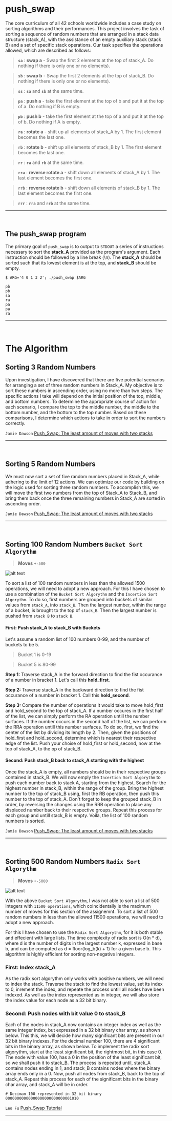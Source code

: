 
# push_swap

The core curriculum of all 42 schools worldwide includes a case study on sorting algorithms and their performances. This project involves the task of sorting a sequence of random numbers that are arranged in a stack data structure (stack_A), with the assistance of an empty auxiliary stack (stack B) and a set of specific stack operations. Our task specifies the operations allowed, which are described as follows:

> **`sa`** : **swap a** - Swap the first 2 elements at the top of stack_A. Do nothing if there is only one or no elements).

> **`sb`** : **swap b** - Swap the first 2 elements at the top of stack_B. Do nothing if there is only one or no elements).

> **`ss`** : **`sa`** and **`sb`** at the same time.

> **`pa`** : **push a** - take the first element at the top of b and put it at the top of a. Do nothing if B is empty.

> **`pb`** : **push b** - take the first element at the top of a and put it at the top of b. Do nothing if A is empty.

> **`ra`** : **rotate a** - shift up all elements of stack_A by 1. The first element becomes the last one.

> **`rb`** : **rotate b** - shift up all elements of stack_B by 1. The first element becomes the last one.

> **`rr`** : **`ra`** and **`rb`** at the same time.

> **`rra`** : **reverse rotate a** - shift down all elements of stack_A by 1. The last element becomes the first one.

> **`rrb`** : **reverse rotate b** - shift down all elements of stack_B by 1. The last element becomes the first one.

> **`rrr`** : **`rra`** and **`rrb`** at the same time.

---

<br />


## The push_swap program

The primary goal of `push_swap` is to output to `STDOUT` a series of instructions necessary to sort the **stack_A** provided as the program's argument. Each instruction should be followed by a line break (\n). The **stack_A** should be sorted such that its lowest element is at the top, and **stack_B** should be empty.

```shell
$ ARG='4 0 1 3 2'; ./push_swap $ARG

pb
pb
sa
ra
pa
pa
ra
```
---
<br />


# The Algorithm

## Sorting 3 Random Numbers

Upon investigation, I have discovered that there are five potential scenarios for arranging a set of three random numbers in Stack_A. My objective is to sort these numbers in ascending order, using no more than two steps. The specific actions I take will depend on the initial position of the top, middle, and bottom numbers. To determine the appropriate course of action for each scenario, I compare the top to the middle number, the middle to the bottom number, and the bottom to the top number. Based on these comparisons, I determine which actions to take in order to sort the numbers correctly.

`Jamie Dawson` [Push_Swap: The least amount of moves with two stacks](https://medium.com/@jamierobertdawson/push-swap-the-least-amount-of-moves-with-two-stacks-d1e76a71789a)

---

<br />


## Sorting 5 Random Numbers

We must now sort a set of five random numbers placed in Stack_A, while adhering to the limit of 12 actions. We can optimize our code by building on the logic used for sorting three random numbers. To accomplish this, we will move the first two numbers from the top of Stack_A to Stack_B, and bring them back once the three remaining numbers in Stack_A are sorted in ascending order.

`Jamie Dawson` [Push_Swap: The least amount of moves with two stacks](https://medium.com/@jamierobertdawson/push-swap-the-least-amount-of-moves-with-two-stacks-d1e76a71789a)

---

<br />


## Sorting 100 Random Numbers `Bucket Sort Algorythm`

> **Moves** `+-500`

![alt text](https://uploads-ssl.webflow.com/60255c87f21230edfb5fa38e/63f5f5db3b79241354301c2c_ezgif-4-5227d24a3c.gif)

To sort a list of 100 random numbers in less than the allowed 1500 operations, we will need to adopt a new approach. For this I have chosen to use a combination of the `Bucket Sort Algorythm` and the `Incertion Sort Algorythm`. To do so, first numbers are grouped into buckets of similar values from `stack_A`, into `stack_B`. Then the largest number, within the range of a bucket, is brought to the top of `stack_B`. Then the largest number is pushed from `stack B` to `stack B`.

#### First: Push stack_A to stack_B with Buckets

Let's assume a random list of 100 numbers 0-99, and the number of buckets to be 5.

> Bucket 1 is 0-19

> Bucket 5 is 80-99

**Step 1:** Traverse stack_A in the forward direction to find the fist occurance of a number in bracket 1. Let's call this **hold_first**.

**Step 2:** Traverse stack_A in the backward direction to find the fist occurance of a number in bracket 1. Call this **hold_second**.

**Step 3:** Compare the number of operations it would take to move hold_first and hold_second to the top of stack_A. If a number occures in the first half of the list, we can simply perform the RA operation untill the number surfaces. If the number occurs in the second half of the list, we can perform the RRA operation untill this number surfaces. To do so, first, we find the center of the list by dividing its length by 2. Then, given the positions of hold_first and hold_socond, determine which is nearest their respective edge of the list. Push your choise of hold_first or hold_second, now at the top of stack_A, to the op of stack_B.

#### Second: Push stack_B back to stack_A starting with the highest

Once the stack_A is empty, all numbers should be in their respective groups contained in stack_B. We will now emply the `Incertion Sort Algorythm` to push each number back to stack A, starting from the highest. Search for the highest number in stack_B, within the range of the group. Bring the highest number to the top of stack_B using, first the RB operation, then push this number to the top of stack_A. Don't forget to keep the grouped stack_B in order, by reversing the changes using the RRB operation to place any displaced number back to their respective groups. Repeat this process for each group and untill stack_B is empty. Voilà, the list of 100 random numbers is sorted.

`Jamie Dawson` [Push_Swap: The least amount of moves with two stacks](https://medium.com/@jamierobertdawson/push-swap-the-least-amount-of-moves-with-two-stacks-d1e76a71789a)

---

<br />


## Sorting 500 Random Numbers `Radix Sort Algorythm`

> **Moves** `+-5000`

![alt text](https://uploads-ssl.webflow.com/60255c87f21230edfb5fa38e/63f5f5db3b79241354301c2c_ezgif-4-5227d24a3c.gif)

With the above `Bucket Sort Algorythm`, I was not able to sort a list of 500 integers with `11500 operations`, which coincidentally is the maximum number of moves for this section of the assignemnt. To sort a list of 500 random numbers in less than the allowed 11500 operations, we will need to adopt a new approach.

For this I have chosen to use the `Radix Sort Algorythm`, for it is both stable and effecient with large lists. The time complexity of radix sort is O(n * d), where d is the number of digits in the largest number k, expressed in base b, and can be computed as d = floor(log_b(k) + 1) for a given base b. This algorithm is highly efficient for sorting non-negative integers.

### First: Index stack_A

As the radix sort algorythm only works with positive numbers, we will need to index the stack. Traverse the stack to find the lowest value, set its index to 0, inrement the index, and repeate the process untill all nodes have been indexed. As well as the index represented as in integer, we will also store the index value for each node as a 32 bit binary.

### Second: Push nodes with bit value 0 to stack_B

Each of the nodes in stack_A now contains an integer index as well as the same integer index, but expressed in a 32 bit binary char array, as shown below. This this, we will decide how many significant bits are present in our 32 bit binary indexes. For the decimal number 100, there are 4 significant bits in the binary array, as shown below. To implement the radix sort algorythm, start at the least significant bit, the rightmost bit, in this case 0. The node with value 100, has a 0 in the position of the least significant bit, so we shall push it to stack_B. The process is repeated until, stack_A contains nodes ending in 1, and stack_B contains nodes where the binary array ends only in a 0. Now, push all nodes from stack_B, back to the top of stack_A. Repeat this process for each of the significant bits in the binary char array, and stack_A will be in order.

```shell
# Deciman 100 represented in 32 bit binary
00000000000000000000000000001010
```

`Leo Fu` [Push_Swap Tutorial](https://medium.com/nerd-for-tech/push-swap-tutorial-fa746e6aba1e)

---
<br />
